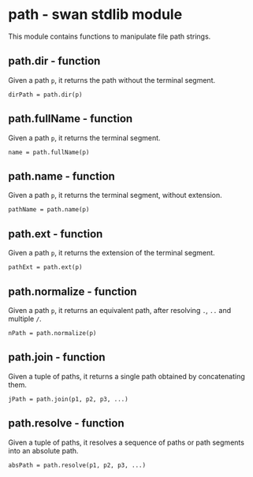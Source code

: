 path - swan stdlib module
============================================================================
This module contains functions to manipulate file path strings.
  
path.dir - function
------------------------------------------------------------------------
Given a path `p`, it returns the path without the terminal segment.
```
dirPath = path.dir(p)
```
  
path.fullName - function
------------------------------------------------------------------------
Given a path `p`, it returns the terminal segment.
```
name = path.fullName(p)
```
  
path.name - function
------------------------------------------------------------------------
Given a path `p`, it returns the terminal segment, without extension.
```
pathName = path.name(p)
```
  
path.ext - function
------------------------------------------------------------------------
Given a path `p`, it returns the extension of the terminal segment.
```
pathExt = path.ext(p)
```
  
path.normalize - function
------------------------------------------------------------------------
Given a path `p`, it returns an equivalent path, after resolving `.`,
`..` and multiple `/`.
```
nPath = path.normalize(p)
```
  
path.join - function
------------------------------------------------------------------------
Given a tuple of paths, it returns a single path obtained by
concatenating them.
```
jPath = path.join(p1, p2, p3, ...)
```
  
path.resolve - function
------------------------------------------------------------------------
Given a tuple of paths, it resolves a sequence of paths or path segments
into an absolute path.
```
absPath = path.resolve(p1, p2, p3, ...)
```
  


